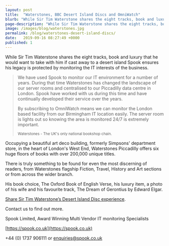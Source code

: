 ```yaml
---
layout: post
title:  "Waterstones, BBC Desert Island Discs and OmniWatch"
blurb: "While Sir Tim Waterstone shares the eight tracks, book and luxury that he would want to take with him if cast away to a desert island Spook ensures his legacy is protected by monitoring the IT interests of the business."
page-description: "While Sir Tim Waterstone shares the eight tracks, book and luxury that he would want to take with him if cast away to a desert island Spook ensures his legacy is protected by monitoring the IT interests of the business."
image: /images/blog/waterstones.jpg
permalink: /blog/waterstones-desert-island-discs/
date:   2019-09-16 08:27:49 +0000
published: 1
---
```


While Sir Tim Waterstone shares the eight tracks, book and luxury that he would want to take with him if cast away to a desert island Spook ensures his legacy is protected by monitoring the IT interests of the business.

<blockquote>
<p>We have used Spook to monitor our IT environment for a number of years. During that time Waterstones has changed the landscape of our server rooms and centralised to our Piccadilly data centre in London. Spook have worked with us during this time and have continually developed their service over the years.</p>
<p>By subscribing to OmniWatch means we can monitor the London based facility from our Birmingham IT location easily. The server room is lights out so knowing the area is monitored 24/7 is extremely important.</p>
<p><small>Waterstones - The UK's only national bookshop chain.</small></p>
</blockquote>

Occupying a beautiful art deco building, formerly Simpsons' department store, in the heart of London's West End, Waterstones Piccadilly offers six huge floors of books with over 200,000 unique titles.

There is truly something to be found for even the most discerning of readers, from Waterstones flagship Fiction, Travel, History and Art sections or from across the wider branch.

His book choice, The Oxford Book of English Verse, his luxury item, a photo of his wife and his favourite track, The Dream of Gerontius by Edward Elgar.

[Share Sir Tim Waterstone’s Desert Island Disc experience](https://www.bbc.co.uk/programmes/m0007b47).

Contact us to find out more.

Spook Limited, Award Winning Multi Vendor IT monitoring Specialists

[https://spook.co.uk](https://spook.co.uk)

+44 (0) 1737 906111 or enquiries@spook.co.uk


